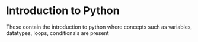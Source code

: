 # Introduction to Python
These contain the introduction to python where concepts such as variables, datatypes, loops, conditionals are present
